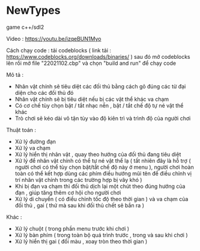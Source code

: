 # NewTypes
game c++/sdl2

Video : https://youtu.be/izqeBUN1Myo 

Cách chạy code : tải codeblocks ( link tải : https://www.codeblocks.org/downloads/binaries/ ) sau đó mở codeblocks lên rồi mở file "22021102.cbp" và chọn "build and run" để chạy code

Mô tả :

- Nhân vật chính sẽ tiêu diệt các đối thủ bằng cách gõ đúng các từ đại diện cho các đối thủ đó 
- Nhân vật chính sẽ bị tiêu diệt nếu bị các vật thể khác va chạm
- Có cơ chế tùy chọn bật / tắt nhạc nền , bật / tắt chế độ tự né vật thể khác
- Trò chơi sẽ kéo dài vô tận tùy vào độ kiên trì và trình độ của người chơi

Thuật toán :

- Xử lý đường đạn
- Xử lý va chạm
- Xử lý hiển thị nhân vật , quay theo hướng của đối thủ đang tiêu diệt
- Xử lý để nhân vật chính có thể tự né vật thể lạ ( tất nhiên đây là hỗ trợ ( người chơi có thể tùy chọn bật/tắt chế độ này ở menu ), người chơi hoàn toàn có thể kết hợp dùng các phím điều hướng mũi tên để điều chỉnh vị trí nhân vật chính trong các trường hợp bị vây khó )
- Khi bị đạn va chạm thì đối thủ dịch lại một chút theo đúng hướng của đạn , giúp tăng thêm cơ hội cho người chơi
- Xử lý di chuyển ( có điều chỉnh tốc độ theo thời gian ) và va chạm của đối thủ , gai ( thứ mà sau khi đối thủ chết sẽ bắn ra )

Khác :

- Xử lý chuột ( trong phần menu trước khi chơi )
- Xử lý bàn phím ( trong toàn bộ quá trình trước , trong và sau khi chơi )
- Xử lý hiển thị gai ( đổi màu , xoay tròn theo thời gian )
